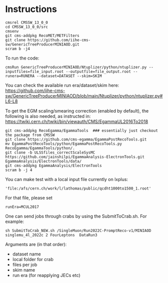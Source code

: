 # Instructions
```
cmsrel CMSSW_13_0_0
cd CMSSW_13_0_0/src
cmsenv
git cms-addpkg RecoMET/METFilters
git clone https://github.com/iihe-cms-sw/GenericTreeProducerMINIAOD.git 
scram b -j4
```
To run the code: 
```
cmsRun GenericTreeProducerMINIAOD/Ntuplizer/python/ntuplizer.py --inputfiles=file_input.root --outputfile=file_output.root --runera=RUNERA --dataset=DATASET --skim=SKIM
```
You can check the available run era/dataset/skim here:
https://github.com/iihe-cms-sw/GenericTreeProducerMINIAOD/blob/main/Ntuplizer/python/ntuplizer.py#L6-L8


To get the EGM scaling/smearing correction (enabled by default), the following is also needed, as instructed in:
https://twiki.cern.ch/twiki/bin/viewauth/CMS/EgammaUL2016To2018
```
git cms-addpkg RecoEgamma/EgammaTools  ### essentially just checkout the package from CMSSW
git clone https://github.com/cms-egamma/EgammaPostRecoTools.git
mv EgammaPostRecoTools/python/EgammaPostRecoTools.py RecoEgamma/EgammaTools/python/.
git clone -b ULSSfiles_correctScaleSysMC https://github.com/jainshilpi/EgammaAnalysis-ElectronTools.git EgammaAnalysis/ElectronTools/data/
git cms-addpkg EgammaAnalysis/ElectronTools
scram b -j 4
```

You can make test with a local input file currently on lxplus: 
```
'file:/afs/cern.ch/work/l/lathomas/public/qcdht1000to1500_1.root'
```

For that file, please set
```
runEra=MCUL2017
```

One can send jobs through crabs by using the SubmitToCrab.sh. For example:
```
sh SubmitToCrab_NEW.sh /SingleMuon/Run2022C-PromptReco-v1/MINIAOD  singlemu_4l_2022c 2 FourLeptons  DataRun3 
```
Arguments are (in that order):
 
- dataset name
- local folder for crab
- files per job
- skim name
- run era (for reapplying JECs etc)
